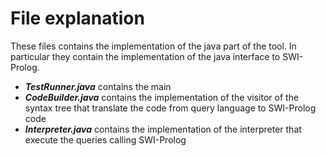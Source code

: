 # File explanation

These files contains the implementation of the java part of the tool. In particular they contain the implementation of the java interface to SWI-Prolog.
* ***TestRunner.java*** contains the main
* ***CodeBuilder.java*** contains the implementation of the visitor of the syntax tree that translate the code from query language to SWI-Prolog code
* ***Interpreter.java*** contains the implementation of the interpreter that execute the queries calling SWI-Prolog
